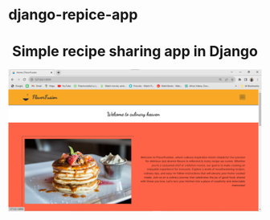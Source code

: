 # django-repice-app
<h1 style="text-align: center; width: 100%;">Simple recipe sharing app in Django</h1>
<div>
    <img src="./readme_images/screenshot-1.png" alt="screenshot">
</div>
